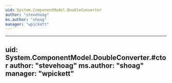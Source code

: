```yaml
---
uid: System.ComponentModel.DoubleConverter
author: "stevehoag"
ms.author: "shoag"
manager: "wpickett"
---
```


---
uid: System.ComponentModel.DoubleConverter.#ctor
author: "stevehoag"
ms.author: "shoag"
manager: "wpickett"
---
